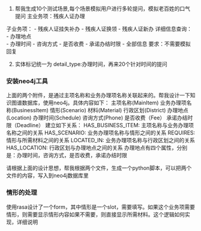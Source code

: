 ### 

1. 帮我生成10个测试场景,每个场景模拟用户进行多轮提问，模拟老百姓的口气提问 
主业务项：残疾人证办理

子业务项：
    - 残疾人证挂失补办 
    - 残疾人证换领 
    - 残疾人证新办 
详细信息查询：
    - 办理地点   
    - 办理时间
    - 咨询方式
    - 是否收费
    - 承诺办结时限
    - 全部信息
要求：不需要模拟回复

2. 实体标记统一为 detail_type:办理时间，再来20个针对时间的提问

### 安装neo4j工具

上面的两个附件，是通过主项名称和业务办理项名称关联起来的。帮我设计一下知识图谱数据库，使用neo4j。具体内容如下：
    主项名称(MainItem)
    业务办理项名称(BusinessItem)
    情形(Scenario)
    材料(Material)
    行政区划(District)
    办理地点(Location)
    办理时间(Schedule)
    咨询方式(Phone)
    是否收费（Fee）
    承诺办结时限（Deadline）
建立如下关系：
    HAS_BUSINESS_ITEM: 主项名称与业务办理项名称之间的关系
    HAS_SCENARIO: 业务办理项名称与情形之间的关系
    REQUIRES: 情形与所需材料之间的关系
    LOCATED_IN: 业务办理项名称与行政区划之间的关系
    HAS_LOCATION: 行政区划与办理地点之间的关系
    办理地点有四个属性，分别是：办理时间，咨询方式，是否收费，承诺办结时限

请根据上面的设计思想，帮我根据两个文件，生成一个python脚本，可以把两个文件的内容，写入到neo4j数据库里

### 情形的处理

使用rasa设计了一个form，其中情形是一个slot，需要填写。如果这个业务项需要情形，则需要显示情形内容如果不需要，则直接显示所需材料。这个逻辑如何实现，详细说明
